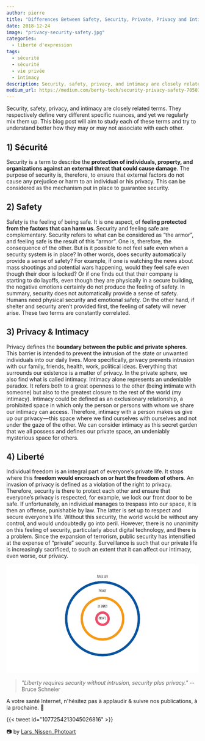 ```yaml
---
author: pierre
title: "Differences Between Safety, Security, Private, Privacy and Intimacy"
date: 2018-12-24
image: "privacy-security-safety.jpg"
categories:
  - liberté d'expression
tags:
  - sécurité
  - sécurité
  - vie privée
  - intimacy
description: Security, safety, privacy, and intimacy are closely related terms. They respectively define very different specific nuances, and yet we regularly mix them up. This blog post will aim to study each of these terms and try to understand better how they may or may not associate with each other.
medium_url: https://medium.com/berty-tech/security-privacy-safety-7050168d5453-d29fd57f5b20
---
```


Security, safety, privacy, and intimacy are closely related terms. They respectively define very different specific nuances, and yet we regularly mix them up. This blog post will aim to study each of these terms and try to understand better how they may or may not associate with each other.

## 1) Sécurité
Security is a term to describe the **protection of individuals, property, and organizations against an external threat that could cause damage**. The purpose of security is, therefore, to ensure that external factors do not cause any prejudice or harm to an individual or his privacy. This can be considered as the mechanism put in place to guarantee security.

## 2) Safety
Safety is the feeling of being safe. It is one aspect, of **feeling protected from the factors that can harm us**. Security and feeling safe are complementary. Security refers to what can be considered as “the armor”, and feeling safe is the result of this “armor”. One is, therefore, the consequence of the other. But is it possible to not feel safe even when a security system is in place? In other words, does security automatically provide a sense of safety? For example, if one is watching the news about mass shootings and potential wars happening, would they feel safe even though their door is locked? Or if one finds out that their company is starting to do layoffs, even though they are physically in a secure building, the negative emotions certainly do not produce the feeling of safety. In summary, security does not automatically provide a sense of safety. Humans need physical security and emotional safety. On the other hand, if shelter and security aren’t provided first, the feeling of safety will never arise. These two terms are constantly correlated.

## 3) Privacy & Intimacy
Privacy defines the **boundary between the public and private spheres**. This barrier is intended to prevent the intrusion of the state or unwanted individuals into our daily lives. More specifically, privacy prevents intrusion with our family, friends, health, work, political ideas. Everything that surrounds our existence is a matter of privacy. In the private sphere, we also find what is called intimacy. Intimacy alone represents an undeniable paradox. It refers both to a great openness to the other (being intimate with someone) but also to the greatest closure to the rest of the world (my intimacy). Intimacy could be defined as an exclusionary relationship, a prohibited space in which only the person or persons with whom we share our intimacy can access. Therefore, intimacy with a person makes us give up our privacy — this space where we find ourselves with ourselves and not under the gaze of the other. We can consider intimacy as this secret garden that we all possess and defines our private space, an undeniably mysterious space for others.

## 4) Liberté
Individual freedom is an integral part of everyone’s private life. It stops where this **freedom would encroach on or hurt the freedom of others**. An invasion of privacy is defined as a violation of the right to privacy. Therefore, security is there to protect each other and ensure that everyone’s privacy is respected, for example, we lock our front door to be safe. If unfortunately, an individual manages to trespass into our space, it is then an offense, punishable by law. The latter is set up to respect and secure everyone’s life. Without this security, the world would be without any control, and would undoubtedly go into peril. However, there is no unanimity on this feeling of security, particularly about digital technology, and there is a problem. Since the expansion of terrorism, public security has intensified at the expense of “private” security. Surveillance is such that our private life is increasingly sacrificed, to such an extent that it can affect our intimacy, even worse, our privacy.

![](privacy-security-safety-2.png)

> _"Liberty requires security without intrusion, security plus privacy."_ --  Bruce Schneier

A votre santé Internet, n'hésitez pas à applaudir & suivre nos publications, à la prochaine. 🤫

{{< tweet id="1077254213045026816" >}}

&#x1F4F7; by [Lars_Nissen_Photoart](https://pixabay.com/fr/amour-rage-deuil-haine-%C3%A9vasion-2055960/)
